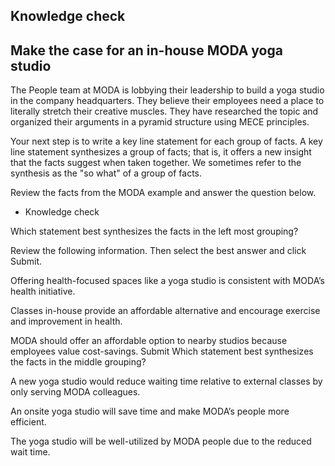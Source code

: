## Knowledge check

## Make the case for an in-house MODA yoga studio

The People team at MODA is lobbying their leadership to build a yoga studio in the company headquarters. They believe their employees need a place to literally stretch their creative muscles. They have researched the topic and organized their arguments in a pyramid structure using MECE principles.

Your next step is to write a key line statement for each group of facts. A key line statement synthesizes a group of facts; that is, it offers a new insight that the facts suggest when taken together. We sometimes refer to the synthesis as the "so what" of a group of facts.

Review the facts from the MODA example and answer the question below.





* Knowledge check

Which statement best synthesizes the facts in the left most grouping?


Review the following information. Then select the best answer and click Submit.

Offering health-focused spaces like a yoga studio is consistent with MODA’s health initiative.

Classes in-house provide an affordable alternative and encourage exercise and improvement in health.

MODA should offer an affordable option to nearby studios because employees value cost-savings.
Submit
Which statement best synthesizes the facts in the middle grouping?

A new yoga studio would reduce waiting time relative to external classes by only serving MODA colleagues.


An onsite yoga studio will save time and make MODA’s people more efficient.


The yoga studio will be well-utilized by MODA people due to the reduced wait time.


